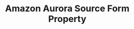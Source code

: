 ---
content-type: "api-form"
form-type: "source"
key: "source-form-properties-aurora-object"

title: "Amazon Aurora Source Form Property"
api-type: "aurora"
display-name: "Amazon Aurora"

source-type: "database"
docs-name: "aurora-rds"
db-type: "mysql"

description: ""
uses-common-fields: true
---